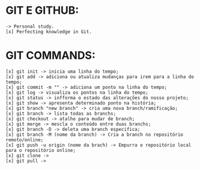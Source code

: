 # GIT E GITHUB:

    -> Personal study.
    [x] Perfecting knowledge in Git.

# GIT COMMANDS:

    [x] git init -> inicia uma linha do tempo;
    [x] git add -> adiciona ou atualiza mudanças para irem para a linha do tempo;
    [x] git commit -m "" -> adiciona um ponto na linha do tempo;
    [x] git log -> visualiza os pontos na linha do tempo;
    [x] git status -> infforma o estado das alterações do nosso projeto;
    [x] git show -> apresenta determinado ponto na história;
    [x] git branch "new branch" -> cria uma nova branch/ramificação;
    [x] git branch -> lista todas as branchs;
    [x] git checkout -> atalho para mudar de branch;
    [x] git merge -> mescla o conteúdo entre duas branchs;
    [x] git branch -D -> deleta uma branch especifica;
    [x] git branch -M (nome da branch) -> Cria a branch no repositório remoto/online;
    [x] git push -u origin (nome da brach) -> Empurra o repositório local para o repositório online;
    [x] git clone ->
    [x] git pull ->